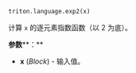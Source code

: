 ```python
triton.language.exp2(x)
```


计算 `x` 的逐元素指数函数（以 2 为底）。 


**参数****：**

* **x** (*Block*) - 输入值。


